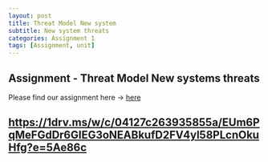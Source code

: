 ```yaml
---
layout: post
title: Threat Model New system
subtitle: New system threats
categories: Assignment 1
tags: [Assignment, unit]
---
```


## Assignment  - Threat Model  New systems threats



[docs]: https://1drv.ms/w/c/04127c263935855a/EUm6PqMeFGdDr6GIEG3oNEABkufD2FV4yl58PLcnOkuHfg?e=5Ae86c
Please find our assignment here -> [here][docs]


## https://1drv.ms/w/c/04127c263935855a/EUm6PqMeFGdDr6GIEG3oNEABkufD2FV4yl58PLcnOkuHfg?e=5Ae86c